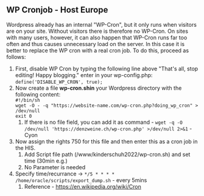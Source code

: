 ## WP Cronjob - Host Europe
Wordpress already has an internal "WP-Cron", but it only runs when visitors are on your site. Without visitors there is therefore no WP-Cron. On sites with many users, however, it can also happen that WP-Cron runs far too often and thus causes unnecessary load on the server. In this case it is better to replace the WP cron with a real cron job. To do this, proceed as follows:
1. First, disable WP Cron by typing the following line above "That's all, stop editing! Happy blogging." enter in your wp-config.php: `define('DISABLE_WP_CRON', true);`
2. Now create a file **wp-cron.shin** your Wordpress directory with the following content: \
`#!/bin/sh`\
`wget -O - -q "https://website-name.com/wp-cron.php?doing_wp_cron" > /dev/null`\
`exit 0`
    1. If there is no file field, you can add it as command - `wget -q -O /dev/null 'https://denzweine.ch/wp-cron.php' >/dev/null 2>&1` - Cyon
4. Now assign the rights 750 for this file and then enter this as a cron job in the HIS.
    1. Add Script file path (/www/kinderschuh2022/wp-cron.sh) and set time (30min e.g.)
    2. No Parameter is needed
5. Specify time/recurrance -> `*/5 * * * * /home/oracle/scripts/export_dump.sh` - every 5mins
    1. Reference - https://en.wikipedia.org/wiki/Cron
